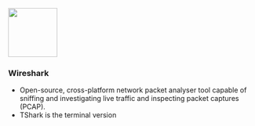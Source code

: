 <img src="https://github.com/user-attachments/assets/08f33f67-7bb5-4391-bda1-f0e911d98c97" width="100px" />

### Wireshark 
- Open-source, cross-platform network packet analyser tool capable of sniffing and investigating live traffic and inspecting packet captures (PCAP).
- TShark is the terminal version


